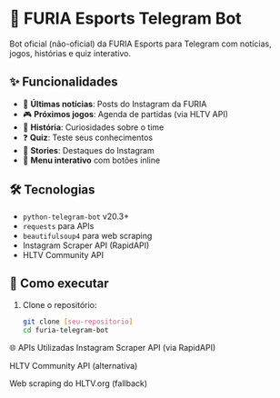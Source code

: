 # 🐍 FURIA Esports Telegram Bot

Bot oficial (não-oficial) da FURIA Esports para Telegram com notícias, jogos, histórias e quiz interativo.

## ✨ Funcionalidades

- 📰 **Últimas notícias**: Posts do Instagram da FURIA
- 🎮 **Próximos jogos**: Agenda de partidas (via HLTV API)
- 📖 **História**: Curiosidades sobre o time
- ❓ **Quiz**: Teste seus conhecimentos
- 📸 **Stories**: Destaques do Instagram
- 🎯 **Menu interativo** com botões inline

## 🛠 Tecnologias

- `python-telegram-bot` v20.3+
- `requests` para APIs
- `beautifulsoup4` para web scraping
- Instagram Scraper API (RapidAPI)
- HLTV Community API

## 🚀 Como executar

1. Clone o repositório:
   ```bash
   git clone [seu-repositorio]
   cd furia-telegram-bot

🌐 APIs Utilizadas
Instagram Scraper API (via RapidAPI)

HLTV Community API (alternativa)

Web scraping do HLTV.org (fallback)
